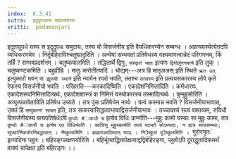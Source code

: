 ```yaml
---
index:  8.3.41
sutra:  इदुदुपधस्य चाप्रत्ययस्य
vritti:  padamanjari
---
```


इदुतावुपधे यस्य स इदुदुपधः समुदायः, तस्य यो विसर्जनीय इति वैयधिकरण्येन सम्बन्धः । अप्रत्ययस्येत्येतदपि व्यधिकरणमेव । निर्दुर्बहिराविश्चतुष्प्रादुरिति । अन्येषां सम्भवतां प्रतिषेधस्य वक्ष्यमाणत्वान्नेदं परिगणनम्, किं तर्हि ? सम्भवप्रदर्शनम् । चतुष्कपालमिति । तद्धितार्थे द्विगुः, `संस्कृतं भक्षाः` इत्यणः `द्विगोर्लुगनपत्ये` इति लुक् । चतुष्कण्टकमिति । बहुव्रीहिः ।
मातुः करोतीत्यादि । चोद्यम्---अत्र हि मातृअअस् इति स्थिते `ऋत उत्` इत्युकारो भवन् `यो ह्युभयोः स्थाने` इति न्यायेन रपरो भवति, ततश्च `रात्सस्य` इति प्रत्ययसकारस्य लोपे कृते रेफस्य विसर्जनीयो भवति । परिहरति---करकादिष्विति । एकादेशनिमित्तादिति । कर्मधारयः, एकादेशरूपनिमित्तादित्यर्थः, एकादेशशास्त्रं वा निमित्तं यस्योकारस्य तस्मादित्यर्थः ।
पुम्मुहुसोरिति । अव्युत्पन्नावेताविति प्रतिषेध उच्यते । तत्र पुंसः प्रतिषेधेन नार्थः । षत्वं कस्मान्न भवति ? विसर्जनीयाभावात्, उक्तं हि `सम्पुंकानां सत्वम्` इति, तत्र सत्वस्यासिद्धत्वाभावाद्विसर्जनीयाभावः । तच्चावश्यं सत्वं वक्तव्यम्, रुविधौ विसर्जनीयस्य षत्यपतिषेधेऽपि `कुप्वोः #ःकःपौ च` इत्येव विधिः प्राप्नोति---मुहुः कामो यस्याः सा मुहुः कामा, तत्र `कुप्वोः #ःकःपौ च इत्येष एव विधिर्भवति । क्वचित्तु मुहुस्कामेति सत्वं पठ्यते सोऽपपाठः, न ह्यत्र सत्वसम्भवः; सूत्रवार्त्तिकयोरनिबद्धत्वात् । नैष्कुल्यमिति । ब्राह्मणआदित्वात् ष्यञ् । नि3ष्कुलं दु3ष्कुलमिति । `गुरोरनृतः` इत्यादिना प्लुतः । बहिरङ्गलक्षणयोरिति । बहिर्भूततद्धितापेक्षत्वाद्वद्विर्बहिरङ्गा, प्लुतोऽपि दूराद्धूतादिकमर्थं वाक्यं चापेक्षत इति बहिरङ्गः ।।
